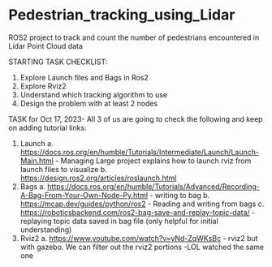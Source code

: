 # Pedestrian_tracking_using_Lidar
ROS2 project to track and count the number of pedestrians encountered in Lidar Point Cloud data

STARTING TASK CHECKLIST:
1. Explore Launch files and Bags in Ros2
2. Explore Rviz2
3. Understand which tracking algorithm to  use
4. Design the problem with at least 2 nodes

TASK for Oct 17, 2023- All 3 of us are going to check the following and keep on adding tutorial links:
1. Launch
   a. https://docs.ros.org/en/humble/Tutorials/Intermediate/Launch/Launch-Main.html  - Managing Large project explains how to launch rviz from launch files to visualize
   b. https://design.ros2.org/articles/roslaunch.html 
2. Bags
   a. https://docs.ros.org/en/humble/Tutorials/Advanced/Recording-A-Bag-From-Your-Own-Node-Py.html - writing to bag
   b. https://mcap.dev/guides/python/ros2 - Reading and writing from bags
   c. https://roboticsbackend.com/ros2-bag-save-and-replay-topic-data/ - replaying topic data saved in bag file (only helpful for initial understanding)
4. Rviz2
   a. https://www.youtube.com/watch?v=yNd-ZqWKsBc - rviz2 but with gazebo. We can filter out the rviz2 portions -LOL watched the same one
